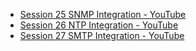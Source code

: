 - [Session 25 SNMP Integration - YouTube](https://www.youtube.com/watch?v=6ZK1lRKynjM)
- [Session 26 NTP Integration - YouTube](https://www.youtube.com/watch?v=jCSC01DpRSk)
- [Session 27 SMTP Integration - YouTube](https://www.youtube.com/watch?v=T2m1_x1QrM0)